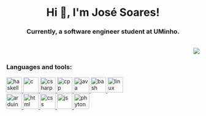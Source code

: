 <html>

<body>
<h1 align="center">Hi 👋, I'm José Soares! </h1>
<h3 align="center">Currently, a software engineer student at UMinho. </h3> 

<br>

<div>
  <picture>
    <source
      srcset="https://github-readme-stats.vercel.app/api?username=zeeesoares&show_icons=true&theme=dark"
      media="(prefers-color-scheme: dark)"
    />
    <source
      srcset="https://github-readme-stats.vercel.app/api?username=zeeesoares&show_icons=true"
      media="(prefers-color-scheme: light), (prefers-color-scheme: no-preference)"
    />
    <img src="https://github-readme-stats.vercel.app/api?username=zeeesoares&show_icons=true" align="right" />
  </picture>
</div>

</body>
</html>

<br>

### Languages and tools:
<a href="https://www.haskell.org/" target="_blank" rel="noreferrer">
  <img src="https://skillicons.dev/icons?i=haskell" alt="haskell" width="40" height="40"/>
</a> 
<a href="https://en.wikipedia.org/wiki/C_(programming_language)" target="_blank" rel="noreferrer">
  <img src="https://skillicons.dev/icons?i=c" alt="c" width="40" height="40"/>
</a> 
<a href="https://learn.microsoft.com/en-us/dotnet/csharp/" target="_blank" rel="noreferrer">
  <img src="https://skillicons.dev/icons?i=cs" alt="csharp" width="40" height="40"/>
</a>
<a href="https://learn.microsoft.com/en-us/cpp" target="_blank" rel="noreferrer">
  <img src="https://skillicons.dev/icons?i=cpp" alt="cpp" width="40" height="40"/>
</a>
<a href="https://www.java.com/" target="_blank" rel="noreferrer">
  <img src="https://skillicons.dev/icons?i=java" alt="java" width="40" height="40"/> 
</a> 
<a href="https://www.gnu.org/software/bash/" target="_blank" rel="noreferrer">
  <img src="https://skillicons.dev/icons?i=bash" alt="bash" width="40" height="40"/> 
</a> 
<a href="https://www.linux.org/" target="_blank" rel="noreferrer">
  <img src="https://skillicons.dev/icons?i=linux" alt="linux" width="40" height="40"/>
</a> 
<br>
<a href="https://www.arduino.cc/" target="_blank" rel="noreferrer">
  <img src="https://skillicons.dev/icons?i=arduino" alt="arduino" width="40" height="40"/>
</a>
<a href="https://www.arduino.cc/" target="_blank" rel="noreferrer">
  <img src="https://skillicons.dev/icons?i=html" alt="html" width="40" height="40"/>
</a>
<a href="https://w3.org/Style/CSS/Overview.en.html/" target="_blank" rel="noreferrer">
  <img src="https://skillicons.dev/icons?i=css" alt="css" width="40" height="40"/>
</a>
<a href="https://www.javascript.com/" target="_blank" rel="noreferrer">
  <img src="https://skillicons.dev/icons?i=javascript" alt="js" width="40" height="40"/>
</a>
<a href="https://www.python.org/" target="_blank" rel="noreferrer">
  <img src="https://skillicons.dev/icons?i=python" alt="phyton" width="40" height="40"/>
</a> 

